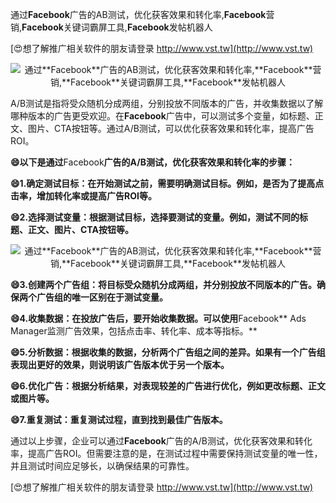 通过**Facebook**广告的AB测试，优化获客效果和转化率,**Facebook**营销,**Facebook**关键词霸屏工具,**Facebook**发帖机器人

[😍想了解推广相关软件的朋友请登录 http://www.vst.tw](http://www.vst.tw)

 <center><img src="https://vst.tw/MP4/tuiguang/png/6.png" alt="通过**Facebook**广告的AB测试，优化获客效果和转化率,**Facebook**营销,**Facebook**关键词霸屏工具,**Facebook**发帖机器人"></center>

A/B测试是指将受众随机分成两组，分别投放不同版本的广告，并收集数据以了解哪种版本的广告更受欢迎。在**Facebook**广告中，可以测试多个变量，如标题、正文、图片、CTA按钮等。通过A/B测试，可以优化获客效果和转化率，提高广告ROI。

**😄以下是通过**Facebook**广告的A/B测试，优化获客效果和转化率的步骤：**

**😄1.确定测试目标：在开始测试之前，需要明确测试目标。例如，是否为了提高点击率，增加转化率或提高广告ROI等。**

**😄2.选择测试变量：根据测试目标，选择要测试的变量。例如，测试不同的标题、正文、图片、CTA按钮等。**

 <center><img src="https://vst.tw/MP4/tuiguang/png/5.png" alt="通过**Facebook**广告的AB测试，优化获客效果和转化率,**Facebook**营销,**Facebook**关键词霸屏工具,**Facebook**发帖机器人"></center>

**😄3.创建两个广告组：将目标受众随机分成两组，并分别投放不同版本的广告。确保两个广告组的唯一区别在于测试变量。**

**😄4.收集数据：在投放广告后，要开始收集数据。可以使用**Facebook** Ads Manager监测广告效果，包括点击率、转化率、成本等指标。**

**😄5.分析数据：根据收集的数据，分析两个广告组之间的差异。如果有一个广告组表现出更好的效果，则说明该广告版本优于另一个版本。**

**😄6.优化广告：根据分析结果，对表现较差的广告进行优化，例如更改标题、正文或图片等。**

**😄7.重复测试：重复测试过程，直到找到最佳广告版本。**

通过以上步骤，企业可以通过**Facebook**广告的A/B测试，优化获客效果和转化率，提高广告ROI。但需要注意的是，在测试过程中需要保持测试变量的唯一性，并且测试时间应足够长，以确保结果的可靠性。

[😍想了解推广相关软件的朋友请登录 http://www.vst.tw](http://www.vst.tw)



